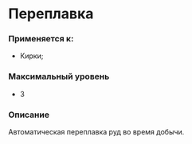 # Переплавка

### Применяется к:

* Кирки;

### Максимальный уровень

* 3

### Описание

Автоматическая переплавка руд во время добычи.
